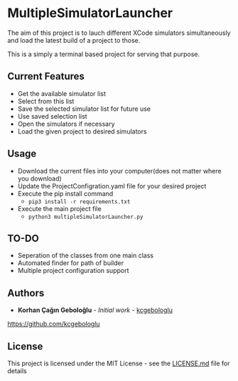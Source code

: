 # MultipleSimulatorLauncher
The aim of this project is to lauch different XCode simulators simultaneously and load the latest build of a project to those.

This is a simply a terminal based project for serving that purpose.

## Current Features
* Get the available simulator list
* Select from this list
* Save the selected simulator list for future use
* Use saved selection list
* Open the simulators if necessary
* Load the given project to desired simulators

## Usage 
* Download the current files into your computer(does not matter where you download)
* Update the ProjectConfigration.yaml file for your desired project
* Execute the pip install command
     * `pip3 install -r requirements.txt`
* Execute the main project file
     * `python3 multipleSimulatorLauncher.py `
     
     
## TO-DO
* Seperation of the classes from one main class
* Automated finder for path of builder
* Multiple project configuration support

## Authors
* **Korhan Çağın Geboloğlu** - *Initial work* - [kcgebologlu](https://github.com/kcgebologlu)

https://github.com/kcgebologlu

## License

This project is licensed under the MIT License - see the [LICENSE.md]() file for details

